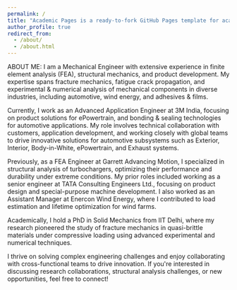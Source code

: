 ```yaml
---
permalink: /
title: "Academic Pages is a ready-to-fork GitHub Pages template for academic personal websites"
author_profile: true
redirect_from: 
  - /about/
  - /about.html
---
```

ABOUT ME:
 I am a Mechanical Engineer with extensive experience in finite element analysis (FEA), structural mechanics, and product development. My expertise spans fracture mechanics, fatigue crack propagation, and experimental & numerical analysis of mechanical components in diverse industries, including automotive, wind energy, and adhesives & films.

Currently, I work as an Advanced Application Engineer at 3M India, focusing on product solutions for ePowertrain, and bonding & sealing technologies for automotive applications. My role involves technical collaboration with customers, application development, and working closely with global teams to drive innovative solutions for automotive subsystems such as Exterior, Interior, Body-in-White, ePowertrain, and Exhaust systems.

Previously, as a FEA Engineer at Garrett Advancing Motion, I specialized in structural analysis of turbochargers, optimizing their performance and durability under extreme conditions. My prior roles included working as a senior engineer at TATA Consulting Engineers Ltd., focusing on product design and special-purpose machine development. I also worked as an Assistant Manager at Enercon Wind Energy, where I contributed to load estimation and lifetime optimization for wind farms.

Academically, I hold a PhD in Solid Mechanics from IIT Delhi, where my research pioneered the study of fracture mechanics in quasi-brittle materials under compressive loading using advanced experimental and numerical techniques. 

I thrive on solving complex engineering challenges and enjoy collaborating with cross-functional teams to drive innovation. If you're interested in discussing research collaborations, structural analysis challenges, or new opportunities, feel free to connect!

